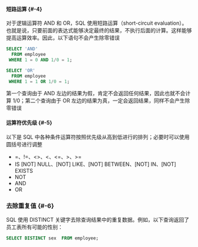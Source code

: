 #### 短路运算 {#-4}

对于逻辑运算符 AND 和 OR，SQL 使用短路运算（short-circuit evaluation）。也就是说，只要前面的表达式能够决定最终的结果，不执行后面的计算。这样能够提高运算效率。因此，以下语句不会产生除零错误

```sql
SELECT 'AND'
  FROM employee
 WHERE 1 = 0 AND 1/0 = 1;

SELECT 'OR'
  FROM employee
 WHERE 1 = 1 OR 1/0 = 1;
```

第一个查询由于 AND 左边的结果为假，肯定不会返回任何结果，因此也就不会计算 1/0；第二个查询由于 OR 左边的结果为真，一定会返回结果，同样不会产生除零错误

#### 运算符优先级 {#-5}

以下是 SQL 中各种条件运算符按照优先级从高到低进行的排列；必要时可以使用圆括号进行调整

* =、!=、&lt;&gt;、&lt;、&lt;=、&gt;、&gt;=
* IS \[NOT\] NULL、\[NOT\] LIKE、\[NOT\] BETWEEN、\[NOT\] IN、\[NOT\] EXISTS
* NOT
* AND
* OR

### 去除重复值 {#-6}

SQL 使用 DISTINCT 关键字去除查询结果中的重复数据。例如，以下查询返回了员工表所有可能的性别：

```sql
SELECT DISTINCT sex  FROM employee;
```



